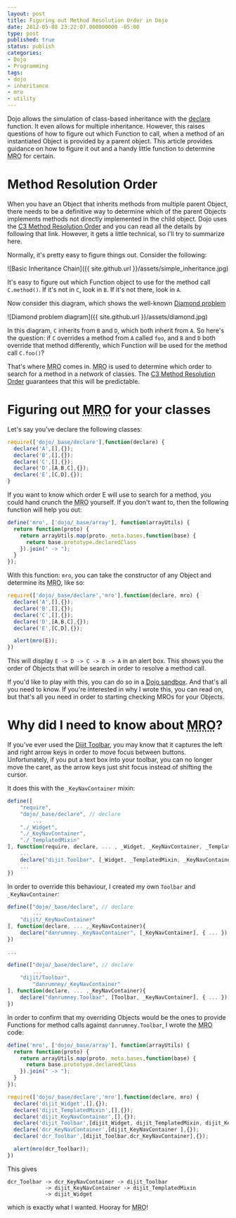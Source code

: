 ```yaml
---
layout: post
title: Figuring out Method Resolution Order in Dojo
date: 2012-05-08 23:22:07.000000000 -05:00
type: post
published: true
status: publish
categories:
- Dojo
- Programming
tags:
- dojo
- inheritance
- mro
- utility
---
```

Dojo allows the simulation of class-based inheritance with the [declare](http://dojotoolkit.org/reference-guide/1.7/dojo/declare.html) function. It even allows for multiple inheritance. However, this raises questions of how to figure out which Function to call, when a method of an instantiated Object is provided by a parent object. This article provides guidance on how to figure it out and a handy little function to determine <abbr title="Method Resolution Order">MRO</abbr> for certain.

# Method Resolution Order

When you have an Object that inherits methods from multiple parent Object, there needs to be a definitive way to determine which of the parent Objects implements methods not directly implemented in the child object. Dojo uses the [C3 Method Resolution Order](http://www.python.org/download/releases/2.3/mro/) and you can read all the details by following that link. However, it gets a little technical, so I'll try to summarize here.

Normally, it's pretty easy to figure things out. Consider the following:

![Basic Inheritance Chain]({{ site.github.url }}/assets/simple_inheritance.jpg)

It's easy to figure out which Function object to use for the method call `C.method()`. If it's not in `C`, look in `B`. If it's not there, look in `A`.

Now consider this diagram, which shows the well-known [Diamond problem](http://en.wikipedia.org/wiki/Diamond_problem)

![Diamond problem diagram]({{ site.github.url }}/assets/diamond.jpg)

In this diagram, `C` inherits from `B` and `D`, which both inherit from `A`. So here's the question: if `C` overrides a method from `A` called `foo`, and `B` and `D` both override that method differently, which Function will be used for the method call `C.foo()`?

That's where <abbr title="Method Resolution Order">MRO</abbr> comes in. <abbr title="Method Resolution Order">MRO</abbr> is used to determine which order to search for a method in a network of classes. The [C3 Method Resolution Order](http://www.python.org/download/releases/2.3/mro/) guarantees that this will be predictable.

# Figuring out <abbr title="Method Resolution Order">MRO</abbr> for your classes

Let's say you've declare the following classes:

```javascript
require(['dojo/_base/declare'],function(declare) {
  declare('A',[],{});
  declare('B',[],{});
  declare('C',[],{});
  declare('D',[A,B,C],{});
  declare('E',[C,D],{});
}
```

If you want to know which order E will use to search for a method, you could hand crunch the <abbr title="Method Resolution Order">MRO</abbr> yourself. If you don't want to, then the following function will help you out:

```javascript
define('mro', ['dojo/_base/array'], function(arrayUtils) {
  return function(proto) {
    return arrayUtils.map(proto._meta.bases,function(base) {
      return base.prototype.declaredClass
    }).join(" -> ");
  }
});
```

With this function: `mro`, you can take the constructor of any Object and determine its <abbr title="Method Resolution Order">MRO</abbr>, like so:

```javascript            
require(['dojo/_base/declare','mro'],function(declare, mro) {
  declare('A',[],{});
  declare('B',[],{});
  declare('C',[],{});
  declare('D',[A,B,C],{});
  declare('E',[C,D],{});

  alert(mro(E));
})
```

This will display `E -> D -> C -> B -> A` in an alert box. This shows you the order of Objects that will be search in order to resolve a method call.

If you'd like to play with this, you can do so in a [Dojo sandbox](http://dojo-sandbox.net/public/d4190/0). And that's all you need to know. If you're interested in why I wrote this, you can read on, but that's all you need in order to starting checking MROs for your Objects.

# Why did I need to know about <abbr title="Method Resolution Order">MRO</abbr>?

If you've ever used the [Dijit Toolbar](http://livedocs.dojotoolkit.org/dijit/Toolbar), you may know that it captures the left and right arrow keys in order to move focus between buttons. Unfortunately, if you put a text box into your toolbar, you can no longer move the caret, as the arrow keys just shit focus instead of shifting the cursor.

It does this with the `_KeyNavContainer` mixin:

```javascript
define([
    "require",
    "dojo/_base/declare", // declare
        ...
    "./_Widget",
    "./_KeyNavContainer",
    "./_TemplatedMixin"
], function(require, declare, ... , _Widget, _KeyNavContainer, _TemplatedMixin){
    ...
    declare("dijit.Toolbar", [_Widget, _TemplatedMixin, _KeyNavContainer], { ... });
    ...
})
```

In order to override this behaviour, I created my own `Toolbar` and `_KeyNavContainer`:

```javascript
define(["dojo/_base/declare", // declare
        ...
    "dijit/_KeyNavContainer"
], function(declare, ... ,_KeyNavContainer){
    declare("danrumney._KeyNavContainer", [_KeyNavContainer], { ... });
})

...

define(["dojo/_base/declare", // declare
        ...
    "dijit/Toolbar",
        "danrumney/_KeyNavContainer"
], function(declare, ... ,_KeyNavContainer){
    declare("danrumney.Toolbar", [Toolbar, _KeyNavContainer], { ... });
})
```

In order to confirm that my overriding Objects would be the ones to provide Functions for method calls against `danrumney.Toolbar`, I wrote the <abbr title="Method Resolution Order">MRO</abbr> code:

```javascript
define('mro', ['dojo/_base/array'], function(arrayUtils) {
  return function(proto) {
    return arrayUtils.map(proto._meta.bases,function(base) {
      return base.prototype.declaredClass
    }).join(" -> ");
  }
});

require(['dojo/_base/declare','mro'],function(declare, mro) {
  declare('dijit_Widget',[],{});
  declare('dijit_TemplatedMixin',[],{});
  declare('dijit_KeyNavContainer',[],{});
  declare('dijit_Toolbar',[dijit_Widget, dijit_TemplatedMixin, dijit_KeyNavContainer ],{});
  declare('dcr_KeyNavContainer',[dijit_KeyNavContainer ],{});
  declare('dcr_Toolbar',[dijit_Toolbar,dcr_KeyNavContainer],{});

  alert(mro(dcr_Toolbar));
})
```

This gives

    dcr_Toolbar -> dcr_KeyNavContainer -> dijit_Toolbar
                -> dijit_KeyNavContainer -> dijit_TemplatedMixin
                -> dijit_Widget

which is exactly what I wanted. Hooray for <abbr title="Method Resolution Order">MRO</abbr>!
